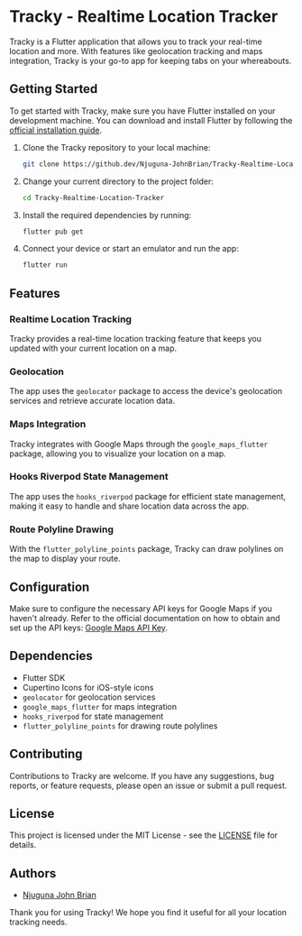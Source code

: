 # Tracky - Realtime Location Tracker

Tracky is a Flutter application that allows you to track your real-time location and more. With features like geolocation tracking and maps integration, Tracky is your go-to app for keeping tabs on your whereabouts.

## Getting Started

To get started with Tracky, make sure you have Flutter installed on your development machine. You can download and install Flutter by following the [official installation guide](https://flutter.dev/docs/get-started/install).

1. Clone the Tracky repository to your local machine:

   ```bash
   git clone https://github.dev/Njuguna-JohnBrian/Tracky-Realtime-Location-Tracker
   ```

2. Change your current directory to the project folder:

   ```bash
   cd Tracky-Realtime-Location-Tracker
   ```

3. Install the required dependencies by running:

   ```bash
   flutter pub get
   ```

4. Connect your device or start an emulator and run the app:

   ```bash
   flutter run
   ```

## Features

### Realtime Location Tracking

Tracky provides a real-time location tracking feature that keeps you updated with your current location on a map.

### Geolocation

The app uses the `geolocator` package to access the device's geolocation services and retrieve accurate location data.

### Maps Integration

Tracky integrates with Google Maps through the `google_maps_flutter` package, allowing you to visualize your location on a map.

### Hooks Riverpod State Management

The app uses the `hooks_riverpod` package for efficient state management, making it easy to handle and share location data across the app.

### Route Polyline Drawing

With the `flutter_polyline_points` package, Tracky can draw polylines on the map to display your route.

## Configuration

Make sure to configure the necessary API keys for Google Maps if you haven't already. Refer to the official documentation on how to obtain and set up the API keys: [Google Maps API Key](https://developers.google.com/maps/gmp-get-started).

## Dependencies

- Flutter SDK
- Cupertino Icons for iOS-style icons
- `geolocator` for geolocation services
- `google_maps_flutter` for maps integration
- `hooks_riverpod` for state management
- `flutter_polyline_points` for drawing route polylines

## Contributing

Contributions to Tracky are welcome. If you have any suggestions, bug reports, or feature requests, please open an issue or submit a pull request.

## License

This project is licensed under the MIT License - see the [LICENSE](LICENSE) file for details.

## Authors

- [Njuguna John Brian](njugunajb96@gmail.com)

Thank you for using Tracky! We hope you find it useful for all your location tracking needs.